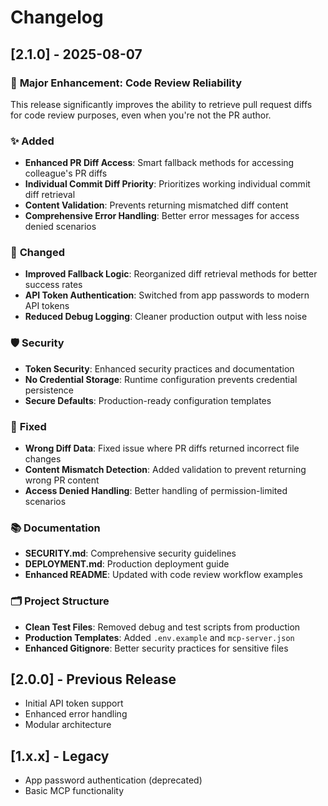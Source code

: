 # Changelog

## [2.1.0] - 2025-08-07

### 🎯 **Major Enhancement: Code Review Reliability**
This release significantly improves the ability to retrieve pull request diffs for code review purposes, even when you're not the PR author.

### ✨ **Added**
- **Enhanced PR Diff Access**: Smart fallback methods for accessing colleague's PR diffs
- **Individual Commit Diff Priority**: Prioritizes working individual commit diff retrieval
- **Content Validation**: Prevents returning mismatched diff content
- **Comprehensive Error Handling**: Better error messages for access denied scenarios

### 🔧 **Changed**
- **Improved Fallback Logic**: Reorganized diff retrieval methods for better success rates
- **API Token Authentication**: Switched from app passwords to modern API tokens
- **Reduced Debug Logging**: Cleaner production output with less noise

### 🛡️ **Security**
- **Token Security**: Enhanced security practices and documentation
- **No Credential Storage**: Runtime configuration prevents credential persistence
- **Secure Defaults**: Production-ready configuration templates

### 🐛 **Fixed**
- **Wrong Diff Data**: Fixed issue where PR diffs returned incorrect file changes
- **Content Mismatch Detection**: Added validation to prevent returning wrong PR content
- **Access Denied Handling**: Better handling of permission-limited scenarios

### 📚 **Documentation**
- **SECURITY.md**: Comprehensive security guidelines
- **DEPLOYMENT.md**: Production deployment guide
- **Enhanced README**: Updated with code review workflow examples

### 🗂️ **Project Structure**
- **Clean Test Files**: Removed debug and test scripts from production
- **Production Templates**: Added `.env.example` and `mcp-server.json`
- **Enhanced Gitignore**: Better security practices for sensitive files

## [2.0.0] - Previous Release
- Initial API token support
- Enhanced error handling
- Modular architecture

## [1.x.x] - Legacy
- App password authentication (deprecated)
- Basic MCP functionality